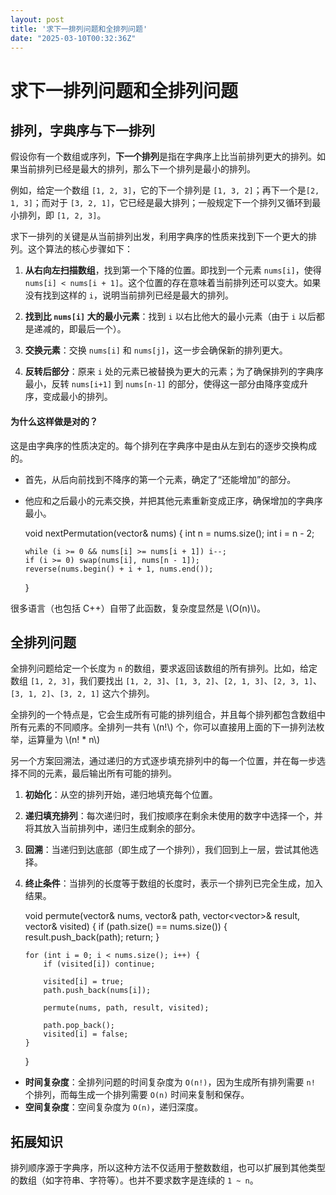 ```yaml
---
layout: post
title: '求下一排列问题和全排列问题'
date: "2025-03-10T00:32:36Z"
---
```

求下一排列问题和全排列问题
=============

**排列，字典序与下一排列**
---------------

假设你有一个数组或序列，**下一个排列**是指在字典序上比当前排列更大的排列。如果当前排列已经是最大的排列，那么下一个排列是最小的排列。

例如，给定一个数组 `[1, 2, 3]`，它的下一个排列是 `[1, 3, 2]`；再下一个是`[2, 1, 3]`；而对于 `[3, 2, 1]`，它已经是最大排列；一般规定下一个排列又循环到最小排列，即 `[1, 2, 3]`。

求下一排列的关键是从当前排列出发，利用字典序的性质来找到下一个更大的排列。这个算法的核心步骤如下：

1.  **从右向左扫描数组**，找到第一个下降的位置。即找到一个元素 `nums[i]`，使得 `nums[i] < nums[i + 1]`。这个位置的存在意味着当前排列还可以变大。如果没有找到这样的 `i`，说明当前排列已经是最大的排列。
    
2.  **找到比 `nums[i]` 大的最小元素**：找到 `i` 以右比他大的最小元素（由于 `i` 以后都是递减的，即最后一个）。
    
3.  **交换元素**：交换 `nums[i]` 和 `nums[j]`，这一步会确保新的排列更大。
    
4.  **反转后部分**：原来 `i` 处的元素已被替换为更大的元素；为了确保排列的字典序最小，反转 `nums[i+1]` 到 `nums[n-1]` 的部分，使得这一部分由降序变成升序，变成最小的排列。
    

#### **为什么这样做是对的？**

这是由字典序的性质决定的。每个排列在字典序中是由从左到右的逐步交换构成的。

*   首先，从后向前找到不降序的第一个元素，确定了“还能增加”的部分。
*   他应和之后最小的元素交换，并把其他元素重新变成正序，确保增加的字典序最小。

    void nextPermutation(vector<int>& nums) {
        int n = nums.size();
        int i = n - 2;
        
        while (i >= 0 && nums[i] >= nums[i + 1]) i--;
        if (i >= 0) swap(nums[i], nums[n - 1]);
        reverse(nums.begin() + i + 1, nums.end());
    }
    

很多语言（也包括 C++）自带了此函数，复杂度显然是 \\(O(n)\\)。

全排列问题
-----

全排列问题给定一个长度为 `n` 的数组，要求返回该数组的所有排列。比如，给定数组 `[1, 2, 3]`，我们要找出 `[1, 2, 3]`、`[1, 3, 2]`、`[2, 1, 3]`、`[2, 3, 1]`、`[3, 1, 2]`、`[3, 2, 1]` 这六个排列。

全排列的一个特点是，它会生成所有可能的排列组合，并且每个排列都包含数组中所有元素的不同顺序。全排列一共有 \\(n!\\) 个，你可以直接用上面的下一排列法枚举，运算量为 \\(n! \* n\\)

另一个方案回溯法，通过递归的方式逐步填充排列中的每一个位置，并在每一步选择不同的元素，最后输出所有可能的排列。

1.  **初始化**：从空的排列开始，递归地填充每个位置。
2.  **递归填充排列**：每次递归时，我们按顺序在剩余未使用的数字中选择一个，并将其放入当前排列中，递归生成剩余的部分。
3.  **回溯**：当递归到达底部（即生成了一个排列），我们回到上一层，尝试其他选择。
4.  **终止条件**：当排列的长度等于数组的长度时，表示一个排列已完全生成，加入结果。

    void permute(vector<int>& nums, vector<int>& path, vector<vector<int>>& result, vector<bool>& visited) {
        if (path.size() == nums.size()) {
            result.push_back(path);
            return;
        }
    
        for (int i = 0; i < nums.size(); i++) {
            if (visited[i]) continue;
    
            visited[i] = true;
            path.push_back(nums[i]); 
    
            permute(nums, path, result, visited);
    
            path.pop_back();
            visited[i] = false;
        }
    }
    

*   **时间复杂度**：全排列问题的时间复杂度为 `O(n!)`，因为生成所有排列需要 `n!` 个排列，而每生成一个排列需要 `O(n)` 时间来复制和保存。
*   **空间复杂度**：空间复杂度为 `O(n)`，递归深度。

拓展知识
----

排列顺序源于字典序，所以这种方法不仅适用于整数数组，也可以扩展到其他类型的数组（如字符串、字符等）。也并不要求数字是连续的 `1 ~ n`。